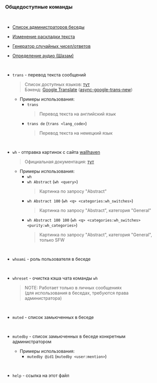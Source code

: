 ### **Общедоступные команды**
<br>

- [Список администраторов беседы](list/admins.md)

- [Изменение раскладки текста](list/fixlayout.md)

- [Генератор случайных чисел/ответов](list/roll.md)

- [Определение аудио (Шазам)](list/shazam.md)

<br>

- `trans` - перевод текста сообщений
  > Список доступных языков: [тут](https://cloud.google.com/translate/docs/languages) \
  > Бэкенд: [Google Translate](https://translate.google.com) ([async-google-trans-new](sevenc-nanashi/async-google-trans-new))

  - Примеры использования:
    - `trans`
	  > Перевод текста на английский язык
    - `trans de` (`trans <lang_code>`)
	  > Перевод текста на немецкий язык

<br>

- `wh` - отправка картинок с сайта [wallhaven](https://wallhaven.cc)
  > Официальная документация: [тут](https://wallhaven.cc/help/api)

  - Примеры использования:
    - `wh`
    - `wh Abstract` (`wh <query>`)
	  > Картинка по запросу "Abstract"
    - `wh Abstract 100` (`wh <q> <categories:wh_switches>`)
	  > Картинка по запросу "Abstract", категория "General"
    - `wh Abstract 100 100` (`wh <q> <categories:wh_switches> <purity:wh_categories>`)
	  > Картинка по запросу "Abstract", категория "General", только SFW

<br>

- `whoami` - роль пользователя в беседе

<br>

- `whreset` - очистка кэша чата команды `wh`
  > NOTE: Работает только в личных сообщениях \
  > (для использования в беседах, требуются права администратора)

<br>

- `muted` - список замьюченных в беседе

<br>

- `mutedby` - список замьюченных в беседе конкретным администратором

  - Примеры использования:
     - `mutedby @id1` (`mutedby <user:mention>`)

<br>

- `help` - ссылка на этот файл

<br>
